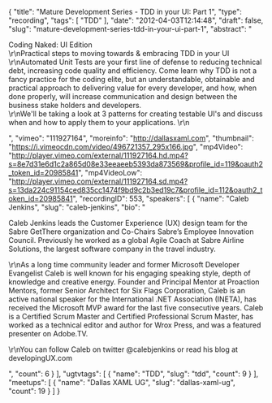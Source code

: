 {
  "title": "Mature Development Series - TDD in your UI: Part 1",
  "type": "recording",
  "tags": [
    "TDD"
  ],
  "date": "2012-04-03T12:14:48",
  "draft": false,
  "slug": "mature-development-series-tdd-in-your-ui-part-1",
  "abstract": "<p>Coding Naked: UI Edition<br />\r\nPractical steps to moving towards & embracing TDD in your UI<br />\r\nAutomated Unit Tests are your first line of defense to reducing technical debt, increasing code quality and efficiency. Come learn why TDD is not a fancy practice for the coding elite, but an understandable, obtainable and practical approach to delivering value for every developer, and how, when done properly, will increase communication and design between the business stake holders and developers.<br />\r\nWe'll be taking a look at 3 patterns for creating testable UI's and discuss when and how to apply them to your applications. \r\n</p>",
  "vimeo": "111927164",
  "moreinfo": "http://dallasxaml.com",
  "thumbnail": "https://i.vimeocdn.com/video/496721357_295x166.jpg",
  "mp4Video": "http://player.vimeo.com/external/111927164.hd.mp4?s=8e7d31e6d1c2a865d08e33eeaeeb5393da873569&profile_id=119&oauth2_token_id=20985841",
  "mp4VideoLow": "http://player.vimeo.com/external/111927164.sd.mp4?s=13da224c91154ced835cc1474f9bd9c2b3ed19c7&profile_id=112&oauth2_token_id=20985841",
  "recordingID": 553,
  "speakers": [
    {
      "name": "Caleb Jenkins",
      "slug": "caleb-jenkins",
      "bio": "<p>Caleb Jenkins leads the Customer Experience (UX) design team for the Sabre GetThere organization and Co-Chairs Sabre’s Employee Innovation Council. Previously he worked as a global Agile Coach at Sabre Airline Solutions, the largest software company in the travel industry.</p><p>\r\nAs a long time community leader and former Microsoft Developer Evangelist Caleb is well known for his engaging speaking style, depth of knowledge and creative energy. Founder and Principal Mentor at Proaction Mentors, former Senior Architect for Six Flags Corporation, Caleb is an active national speaker for the International .NET Association (INETA), has received the Microsoft MVP award for the last five consecutive years. Caleb is a Certified Scrum Master and Certified Professional Scrum Master, has worked as a technical editor and author for Wrox Press, and was a featured presenter on Adobe.TV.</p><p>\r\nYou can follow Caleb on twitter @calebjenkins or read his blog at developingUX.com</p>",
      "count": 6
    }
  ],
  "ugtvtags": [
    {
      "name": "TDD",
      "slug": "tdd",
      "count": 9
    }
  ],
  "meetups": [
    {
      "name": "Dallas XAML UG",
      "slug": "dallas-xaml-ug",
      "count": 19
    }
  ]
}